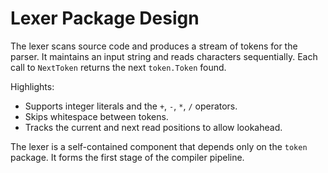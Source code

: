 # Lexer Package Design

The lexer scans source code and produces a stream of tokens for the parser. It
maintains an input string and reads characters sequentially. Each call to
`NextToken` returns the next `token.Token` found.

Highlights:

- Supports integer literals and the `+`, `-`, `*`, `/` operators.
- Skips whitespace between tokens.
- Tracks the current and next read positions to allow lookahead.

The lexer is a self-contained component that depends only on the `token`
package. It forms the first stage of the compiler pipeline.

